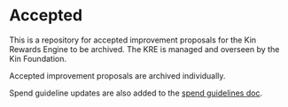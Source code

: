 # Accepted 

This is a repository for accepted improvement proposals for the Kin Rewards Engine to be archived. The KRE is managed and overseen by the Kin Foundation.

Accepted improvement proposals are archived individually.

Spend guideline updates are also added to the [spend guidelines doc](valid-spend-guidelines-v1.0.md).
